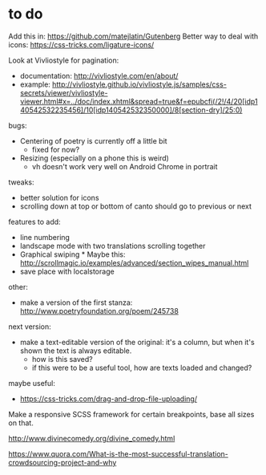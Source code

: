 # to do

Add this in: https://github.com/matejlatin/Gutenberg
Better way to deal with icons: https://css-tricks.com/ligature-icons/

Look at Vivliostyle for pagination:
 * documentation: http://vivliostyle.com/en/about/
 * example: http://vivliostyle.github.io/vivliostyle.js/samples/css-secrets/viewer/vivliostyle-viewer.html#x=../doc/index.xhtml&spread=true&f=epubcfi(/2!/4/20[idp140542532235456]/10[idp140542532350000]/8[section-dry]/25:0)

bugs:

 * Centering of poetry is currently off a little bit
   * fixed for now?
 * Resizing (especially on a phone this is weird)
   * vh doesn't work very well on Android Chrome in portrait

tweaks:

 * better solution for icons
 * scrolling down at top or bottom of canto should go to previous or next

features to add:

 * line numbering
 * landscape mode with two translations scrolling together
 * Graphical swiping
		* Maybe this: http://scrollmagic.io/examples/advanced/section_wipes_manual.html
 * save place with localstorage

other:

 * make a version of the first stanza: http://www.poetryfoundation.org/poem/245738

next version:

 * make a text-editable version of the original: it's a column, but when it's shown the text is always editable.  
   * how is this saved?
   * if this were to be a useful tool, how are texts loaded and changed?

maybe useful:
 * https://css-tricks.com/drag-and-drop-file-uploading/

 Make a responsive SCSS framework for certain breakpoints, base all sizes on that.

 http://www.divinecomedy.org/divine_comedy.html

 https://www.quora.com/What-is-the-most-successful-translation-crowdsourcing-project-and-why
